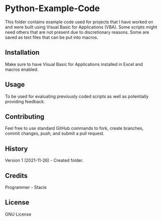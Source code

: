# Python-Example-Code

This folder contains example code used for projects that I have worked on and were built using Visual Basic for Applications (VBA). Some scripts might need others that are not present due to discretionary reasons. Some are saved as text files that can be put into macros. 
 
## Installation
 
Make sure to have Visual Basic for Applications installed in Excel and macros enabled. 
  
## Usage
 
To be used for evaluating previously coded scripts as well as potentially providing feedback. 
 
## Contributing

Feel free to use standard GitHub commands to fork, create branches, commit changes, push, and submit a pull request.  

## History
 
Version 1 (2021-11-26) - Created folder. 
 
## Credits

Programmer - Stacie 
 
## License
 
GNU License
